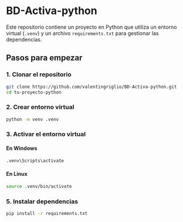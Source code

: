 # BD-Activa-python

Este repositorio contiene un proyecto en Python que utiliza un entorno virtual (`.venv`) y un archivo `requirements.txt` para gestionar las dependencias.

## Pasos para empezar

### 1. Clonar el repositorio

```bash
git clone https://github.com/valentingriglio/BD-Activa-python.git
cd tu-proyecto-python
```

### 2. Crear entorno virtual

```bash
python -m venv .venv
```

### 3. Activar el entorno virtual

#### En Windows

```bash
.venv\Scripts\activate
```

#### En Linux

```bash
source .venv/bin/activate
```

### 5. Instalar dependencias

```bash
pip install -r requirements.txt
```
